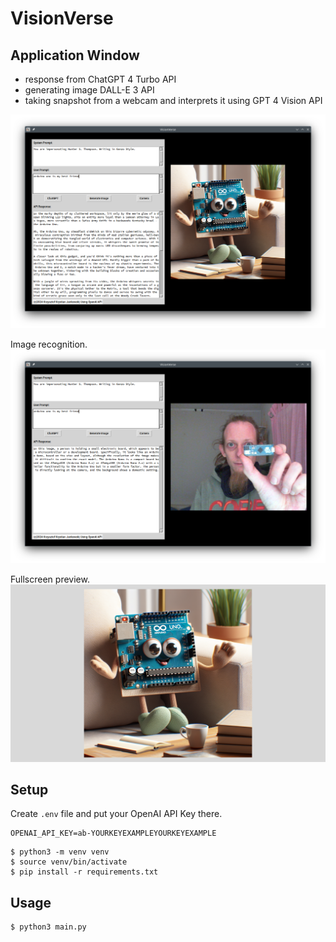 # VisionVerse

## Application Window
- response from ChatGPT 4 Turbo API
- generating image DALL-E 3 API
- taking snapshot from a webcam and interprets it using GPT 4 Vision API

![Application Window](app.png)

Image recognition.
![Image Recognition](app-vision.png)

Fullscreen preview.
![Fullscreen Preview](app-fullscreen.png)

## Setup

Create ```.env``` file and put your OpenAI API Key there.

```
OPENAI_API_KEY=ab-YOURKEYEXAMPLEYOURKEYEXAMPLE
```

```
$ python3 -m venv venv
$ source venv/bin/activate
$ pip install -r requirements.txt
```

## Usage

```
$ python3 main.py
```